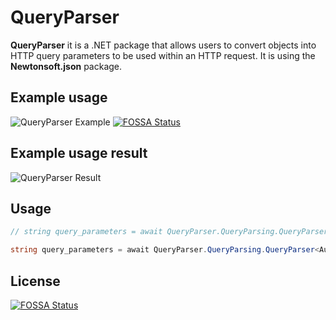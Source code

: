 # QueryParser

**QueryParser** it is a .NET package that allows users to convert objects into HTTP query parameters to be used within an HTTP request. It is using the **Newtonsoft.json** package.

## Example usage
![QueryParser Example](https://github.com/user-attachments/assets/b822acc9-edf4-4637-9db3-9e48e8d30766)
[![FOSSA Status](https://app.fossa.com/api/projects/git%2Bgithub.com%2FCSharpTeoMan911%2FQueryParser.svg?type=shield)](https://app.fossa.com/projects/git%2Bgithub.com%2FCSharpTeoMan911%2FQueryParser?ref=badge_shield)

## Example usage result
![QueryParser Result](https://github.com/user-attachments/assets/4dbe81fd-f1e1-4333-85d6-ca501801c5dc)

## Usage

```cs 
// string query_parameters = await QueryParser.QueryParsing.QueryParser<TypeOfTheObjectToBeParsed>(object_to_be_parsed);

string query_parameters = await QueryParser.QueryParsing.QueryParser<AuthenticationModel>(authentication);
```


## License
[![FOSSA Status](https://app.fossa.com/api/projects/git%2Bgithub.com%2FCSharpTeoMan911%2FQueryParser.svg?type=large)](https://app.fossa.com/projects/git%2Bgithub.com%2FCSharpTeoMan911%2FQueryParser?ref=badge_large)